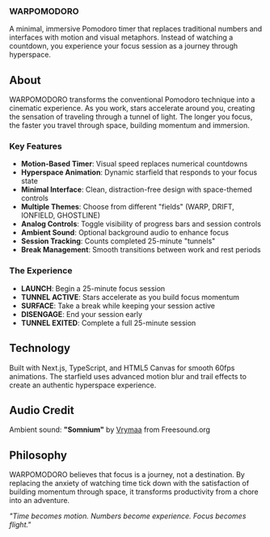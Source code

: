 ### WARPOMODORO

A minimal, immersive Pomodoro timer that replaces traditional numbers and interfaces with motion and visual metaphors. Instead of watching a countdown, you experience your focus session as a journey through hyperspace.

## About

WARPOMODORO transforms the conventional Pomodoro technique into a cinematic experience. As you work, stars accelerate around you, creating the sensation of traveling through a tunnel of light. The longer you focus, the faster you travel through space, building momentum and immersion.

### Key Features

- **Motion-Based Timer**: Visual speed replaces numerical countdowns
- **Hyperspace Animation**: Dynamic starfield that responds to your focus state
- **Minimal Interface**: Clean, distraction-free design with space-themed controls
- **Multiple Themes**: Choose from different "fields" (WARP, DRIFT, IONFIELD, GHOSTLINE)
- **Analog Controls**: Toggle visibility of progress bars and session controls
- **Ambient Sound**: Optional background audio to enhance focus
- **Session Tracking**: Counts completed 25-minute "tunnels"
- **Break Management**: Smooth transitions between work and rest periods


### The Experience

- **LAUNCH**: Begin a 25-minute focus session
- **TUNNEL ACTIVE**: Stars accelerate as you build focus momentum
- **SURFACE**: Take a break while keeping your session active
- **DISENGAGE**: End your session early
- **TUNNEL EXITED**: Complete a full 25-minute session


## Technology

Built with Next.js, TypeScript, and HTML5 Canvas for smooth 60fps animations. The starfield uses advanced motion blur and trail effects to create an authentic hyperspace experience.

## Audio Credit

Ambient sound: **"Somnium"** by [Vrymaa](https://freesound.org/people/Vrymaa/sounds/722400/) from Freesound.org

## Philosophy

WARPOMODORO believes that focus is a journey, not a destination. By replacing the anxiety of watching time tick down with the satisfaction of building momentum through space, it transforms productivity from a chore into an adventure.

*"Time becomes motion. Numbers become experience. Focus becomes flight."*
